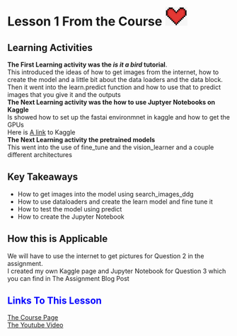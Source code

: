 # Lesson 1 From the Course ![Heart](/images/heart.png)
## Learning Activities
**The First Learning activity was the *is it a bird* tutorial**. <br />
This introduced the ideas of how to get images from the internet, how to create the model and a little bit about the data loaders and the data block. <br />
Then it went into the learn.predict function and how to use that to predict images that you give it and the outputs <br />
**The Next Learning activity was the how to use Juptyer Notebooks on Kaggle** <br />
Is showed how to set up the fastai environmnet in kaggle and how to get the GPUs <br />
Here is [A link](https://www.kaggle.com) to Kaggle <br />
**The Next Learning activity the pretrained models** <br />
This went into the use of fine_tune and the vision_learner and a couple different architectures <br />
## Key Takeaways 
- How to get images into the model using search_images_ddg <br />
- How to use dataloaders and create the learn model and fine tune it <br />
- How to test the model using predict <br />
- How to create the Jupyter Notebook <br />

## How this is Applicable 
We will have to use the internet to get pictures for Question 2 in the assignment. <br />
I created my own Kaggle page and Jupyter Notebook for Question 3 which you can find in The Assignment Blog Post<br />
## <span style="color:blue">Links To This Lesson</span>
[The Course Page](https://course.fast.ai/Lessons/lesson1.html)<br />
[The Youtube Video](https://www.youtube.com/watch?v=8SF_h3xF3cE)


